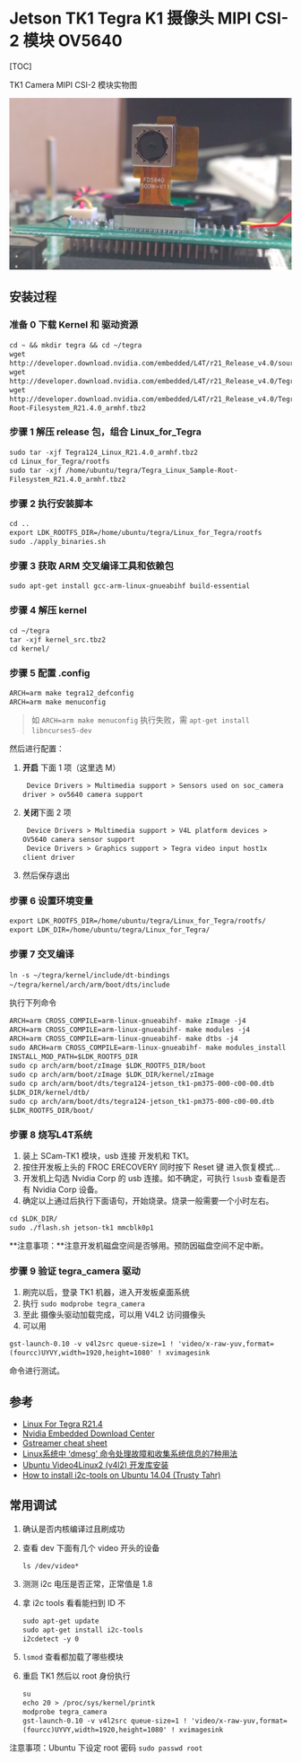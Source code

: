 # Jetson TK1 Tegra K1 摄像头 MIPI CSI-2 模块 OV5640

[TOC]

TK1 Camera MIPI CSI-2 模块实物图

![TK1 Camera MIPI CSI-2 模块实物图](../img/scam-tk1.png)

## 安装过程

### 准备 0 下载 Kernel 和 驱动资源

```shell
cd ~ && mkdir tegra && cd ~/tegra
wget http://developer.download.nvidia.com/embedded/L4T/r21_Release_v4.0/source/kernel_src.tbz2
wget http://developer.download.nvidia.com/embedded/L4T/r21_Release_v4.0/Tegra124_Linux_R21.4.0_armhf.tbz2
wget http://developer.download.nvidia.com/embedded/L4T/r21_Release_v4.0/Tegra_Linux_Sample-Root-Filesystem_R21.4.0_armhf.tbz2
```

### 步骤 1 解压 release 包，组合 Linux_for_Tegra 

```shell
sudo tar -xjf Tegra124_Linux_R21.4.0_armhf.tbz2
cd Linux_for_Tegra/rootfs
sudo tar -xjf /home/ubuntu/tegra/Tegra_Linux_Sample-Root-Filesystem_R21.4.0_armhf.tbz2
```

### 步骤 2 执行安装脚本

```shell
cd ..
export LDK_ROOTFS_DIR=/home/ubuntu/tegra/Linux_for_Tegra/rootfs
sudo ./apply_binaries.sh
```

### 步骤 3 获取 ARM 交叉编译工具和依赖包

```shell
sudo apt-get install gcc-arm-linux-gnueabihf build-essential
```

### 步骤 4 解压 kernel

```shell
cd ~/tegra
tar -xjf kernel_src.tbz2
cd kernel/
```

### 步骤 5 配置 .config

```shell
ARCH=arm make tegra12_defconfig
ARCH=arm make menuconfig
```

> 如 `ARCH=arm make menuconfig` 执行失败，需 `apt-get install libncurses5-dev`
>

然后进行配置：

1. **开启** 下面 1 项（这里选 M）

        Device Drivers > Multimedia support > Sensors used on soc_camera driver > ov5640 camera support

2. **关闭**下面 2 项

        Device Drivers > Multimedia support > V4L platform devices > OV5640 camera sensor support
        Device Drivers > Graphics support > Tegra video input host1x client driver

3. 然后保存退出

### 步骤 6 设置环境变量

```shell
export LDK_ROOTFS_DIR=/home/ubuntu/tegra/Linux_for_Tegra/rootfs/
export LDK_DIR=/home/ubuntu/tegra/Linux_for_Tegra/
```

### 步骤 7 交叉编译

`ln -s ~/tegra/kernel/include/dt-bindings ~/tegra/kernel/arch/arm/boot/dts/include`

执行下列命令

```shell
ARCH=arm CROSS_COMPILE=arm-linux-gnueabihf- make zImage -j4
ARCH=arm CROSS_COMPILE=arm-linux-gnueabihf- make modules -j4
ARCH=arm CROSS_COMPILE=arm-linux-gnueabihf- make dtbs -j4
sudo ARCH=arm CROSS_COMPILE=arm-linux-gnueabihf- make modules_install INSTALL_MOD_PATH=$LDK_ROOTFS_DIR
sudo cp arch/arm/boot/zImage $LDK_ROOTFS_DIR/boot
sudo cp arch/arm/boot/zImage $LDK_DIR/kernel/zImage
sudo cp arch/arm/boot/dts/tegra124-jetson_tk1-pm375-000-c00-00.dtb $LDK_DIR/kernel/dtb/
sudo cp arch/arm/boot/dts/tegra124-jetson_tk1-pm375-000-c00-00.dtb $LDK_ROOTFS_DIR/boot/
```

### 步骤 8 烧写L4T系统

1. 装上 SCam-TK1 模块，usb 连接 开发机和 TK1。
2. 按住开发板上头的 FROC ERECOVERY 同时按下 Reset 键 进入恢复模式...
3. 开发机上勾选 Nvidia Corp 的 usb 连接。如不确定，可执行 `lsusb` 查看是否有  Nvidia Corp 设备。
4. 确定以上通过后执行下面语句，开始烧录。烧录一般需要一个小时左右。

```shell
cd $LDK_DIR/
sudo ./flash.sh jetson-tk1 mmcblk0p1
```

**注意事项：**注意开发机磁盘空间是否够用。预防因磁盘空间不足中断。

### 步骤 9 验证 tegra_camera 驱动

1. 刷完以后，登录 TK1 机器，进入开发板桌面系统
2. 执行 `sudo modprobe tegra_camera`
3. 至此 摄像头驱动加载完成，可以用 V4L2 访问摄像头
4. 可以用


```shell
gst-launch-0.10 -v v4l2src queue-size=1 ! 'video/x-raw-yuv,format=(fourcc)UYVY,width=1920,height=1080' ! xvimagesink
```
命令进行测试。

## 参考

- [Linux For Tegra R21.4](https://developer.nvidia.com/linux-tegra-r214)
- [Nvidia Embedded Download Center](https://developer.nvidia.com/embedded/downloads)
- [Gstreamer cheat sheet](http://wiki.oz9aec.net/index.php/Gstreamer_cheat_sheet#Webcam_Capture)
- [Linux系统中 ‘dmesg’ 命令处理故障和收集系统信息的7种用法](https://linux.cn/article-3587-1.html)
- [Ubuntu Video4Linux2 (v4l2) 开发库安装](http://www.mr-wu.cn/ubuntu-video4linux2-v4l2-development-library/)
- [How to install i2c-tools on Ubuntu 14.04 (Trusty Tahr)](https://www.howtoinstall.co/en/ubuntu/trusty/i2c-tools)


## 常用调试

1. 确认是否内核编译过且刷成功

2. 查看 dev 下面有几个 video 开头的设备 

   ```shell
   ls /dev/video*
   ```

3. 测测 i2c 电压是否正常，正常值是 1.8

4. 拿 i2c tools 看看能扫到 ID 不 

   ```shell
   sudo apt-get update
   sudo apt-get install i2c-tools
   i2cdetect -y 0
   ```

5. `lsmod` 查看都加载了哪些模块

6. 重启 TK1 然后以 root 身份执行

   ```shell
   su
   echo 20 > /proc/sys/kernel/printk 
   modprobe tegra_camera
   gst-launch-0.10 -v v4l2src queue-size=1 ! 'video/x-raw-yuv,format=(fourcc)UYVY,width=1920,height=1080' ! xvimagesink
   ```


注意事项：Ubuntu 下设定 root 密码 `sudo passwd root`
